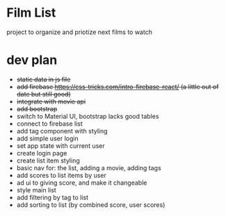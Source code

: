 # Film List
project to organize and priotize next films to watch

# dev plan

 * ~~static data in js file~~
 * ~~add firebase https://css-tricks.com/intro-firebase-react/ (a little out of date but still good)~~
 * ~~integrate with movie api~~
 * ~~add bootstrap~~
 * switch to Material UI, bootstrap lacks good tables
 * connect to firebase list
 * add tag component with styling
 * add simple user login
 * set app state with current user
 * create login page
 * create list item styling
 * basic nav for: the list, adding a movie, adding tags
 * add scores to list items by user 
 * ad ui to giving score, and make it changeable
 * style main list
 * add filtering by tag to list
 * add sorting to list (by combined score, user scores)

